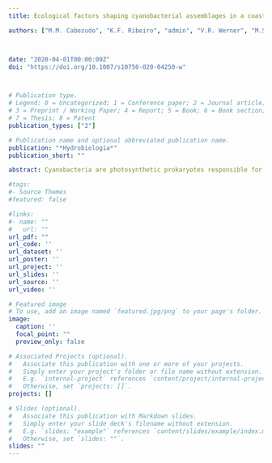 ```yaml
---
title: Ecological factors shaping cyanobacterial assemblages in a coastal lake system

authors: ["M.M. Cabezudo", "K.F. Ribeiro", "admin", "V.R. Werner", "M.S. Lima", "J.E. Bohnenberger", "L.O. Crossetti"]



date: "2020-04-01T00:00:00Z"
doi: "https://doi.org/10.1007/s10750-020-04250-w"



# Publication type.
# Legend: 0 = Uncategorized; 1 = Conference paper; 2 = Journal article;
# 3 = Preprint / Working Paper; 4 = Report; 5 = Book; 6 = Book section;
# 7 = Thesis; 8 = Patent
publication_types: ["2"]

# Publication name and optional abbreviated publication name.
publication: "*Hydrobiologia*"
publication_short: ""

abstract: Cyanobacteria are photosynthetic prokaryotes responsible for most of the global primary production, recurrently showing high abundance levels in freshwater ecosystems. Here, we used variation partitioning to quantify the relative effects of environmental (water parameters), biotic (abundance of eukaryotic phytoplankton) and spatial (geographic distance) factors on cyanobacteria distribution, using taxonomic (species and order levels) and functional (Reynolds Functional Groups and life form) approaches in a coastal lake system (southern Brazil). Cyanobacteria distribution was affected by all factors, but mainly by environmental conditions. Overall, environmental and biotic factors were more important in shaping the cyanobacterial distribution using a taxonomic approach than using a functional-group approach. Filamentous cyanobacteria (both heterocystous and non-heterocystous) were influenced mainly by the environmental variables, and coccoid species by the spatial fraction. Our results demonstrate that taxonomic and functional approaches may reflect different responses to ecological factors, thus being complementary for a better understanding of cyanobacterial distribution patterns in lake systems.

#tags:
#- Source Themes
#featured: false

#links:
#- name: ""
#   url: ""
url_pdf: ""
url_code: ''
url_dataset: ''
url_poster: ''
url_project: ''
url_slides: ''
url_source: ''
url_video: ''

# Featured image
# To use, add an image named `featured.jpg/png` to your page's folder. 
image:
  caption: ''
  focal_point: ""
  preview_only: false

# Associated Projects (optional).
#   Associate this publication with one or more of your projects.
#   Simply enter your project's folder or file name without extension.
#   E.g. `internal-project` references `content/project/internal-project/index.md`.
#   Otherwise, set `projects: []`.
projects: []

# Slides (optional).
#   Associate this publication with Markdown slides.
#   Simply enter your slide deck's filename without extension.
#   E.g. `slides: "example"` references `content/slides/example/index.md`.
#   Otherwise, set `slides: ""`.
slides: ""
---
```



